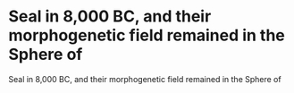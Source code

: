 # Seal in 8,000 BC, and their morphogenetic field remained in the Sphere of

Seal in 8,000 BC, and their morphogenetic field remained in the Sphere of